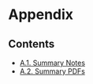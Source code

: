 # Appendix

## Contents

* [A.1. Summary Notes](../appendix/summary_notes/README.md)
* [A.2. Summary PDFs](../appendix/summary_pdfs/README.md)
